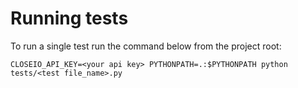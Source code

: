 # Running tests

To run a single test run the command below from the project root:

`CLOSEIO_API_KEY=<your api key> PYTHONPATH=.:$PYTHONPATH python tests/<test file_name>.py`
